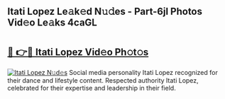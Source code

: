 ## Itati Lopez Le𝚊k𝚎d N𝚞𝚍es - Part-6jl Photos Vid𝚎o Le𝚊ks 4caGL

# <h2><a href="http://fbfpz9t.evod.top/?m=Itati+Lopez">🔗 👉🔴 Itati Lopez Vid𝚎o Ph𝚘t𝚘s</a></h2>

[![Itati Lopez N𝚞d𝚎s](https://i.imgur.com/8V9OHl7.gif)](http://fbfpz9t.evod.top/?m=Itati+Lopez)
Social media personality Itati Lopez recognized for their dance and lifestyle content. Respected authority Itati Lopez, celebrated for their expertise and leadership in their field. 
